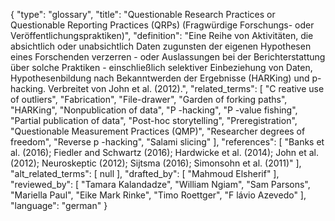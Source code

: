 {
    "type": "glossary",
    "title": "Questionable Research Practices or Questionable Reporting Practices (QRPs) (Fragwürdige Forschungs- oder Veröffentlichungspraktiken)",
    "definition": "Eine Reihe von Aktivitäten, die absichtlich oder unabsichtlich Daten zugunsten der eigenen Hypothesen eines Forschenden verzerren - oder Auslassungen bei der Berichterstattung über solche Praktiken - einschließlich selektiver Einbeziehung von Daten, Hypothesenbildung nach Bekanntwerden der Ergebnisse (HARKing) und p-hacking. Verbreitet von John et al. (2012).",
    "related_terms": [
        "C reative use of outliers",
        "Fabrication",
        "File-drawer",
        "Garden of forking paths",
        "HARKing",
        "Nonpublication of data",
        "P -hacking",
        "P -value fishing",
        "Partial publication of data",
        "Post-hoc storytelling",
        "Preregistration",
        "Questionable Measurement Practices (QMP)",
        "Researcher degrees of freedom",
        "Reverse p -hacking",
        "Salami slicing"
    ],
    "references": [
        "Banks et al. (2016); Fiedler and Schwartz (2016); Hardwicke et al. (2014); John et al. (2012); Neuroskeptic (2012); Sijtsma (2016); Simonsohn et al. (2011)"
    ],
    "alt_related_terms": [
        null
    ],
    "drafted_by": [
        "Mahmoud Elsherif"
    ],
    "reviewed_by": [
        "Tamara Kalandadze",
        "William Ngiam",
        "Sam Parsons",
        "Mariella Paul",
        "Eike Mark Rinke",
        "Timo Roettger",
        "F lávio Azevedo"
    ],
    "language": "german"
}